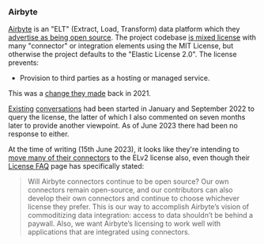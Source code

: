 ### Airbyte

[Airbyte](https://airbyte.com/) is an "ELT" (Extract, Load, Transform) data platform which they [advertise as being open source](../files/airbyte-open-source-page.png). The project codebase [is mixed license](https://github.com/airbytehq/airbyte/blob/9adb35e643cfb2816915e11b5869ecfb654242d4/LICENSE) with many "connector" or integration elements using the MIT License, but otherwise the project defaults to the "Elastic License 2.0". The license prevents:

- Provision to third parties as a hosting or managed service.

This was a [change they made](https://github.com/airbytehq/airbyte/commit/f25542a145f2890105f0db5b0ec99c43c207ba09) back in 2021.

[Existing](https://github.com/airbytehq/airbyte/issues/9246) [conversations](https://github.com/airbytehq/airbyte/issues/17118) had been started in January and September 2022 to query the license, the latter of which I also commented on seven months later to provide another viewpoint. As of June 2023 there had been no response to either.

At the time of writing (15th June 2023), it looks like they're intending to [move many of their connectors](https://github.com/airbytehq/airbyte/pull/27288) to the ELv2 license also, even though their [License FAQ](../files/airbyte-license-faq.png) page has specifically stated:

> Will Airbyte connectors continue to be open source?
> Our own connectors remain open-source, and our contributors can also develop their own connectors and continue to choose whichever license they prefer. This is our way to accomplish Airbyte’s vision of commoditizing data integration: access to data shouldn’t be behind a paywall. Also, we want Airbyte’s licensing to work well with applications that are integrated using connectors.
